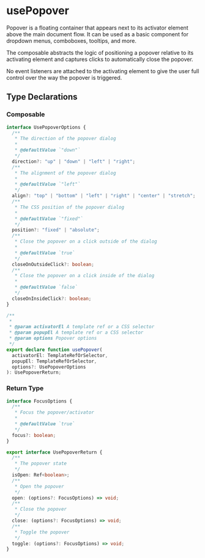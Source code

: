 # usePopover

Popover is a floating container that appears next to its activator element above the main document flow. It can be used as a basic component for dropdown menus, comboboxes, tooltips, and more.

The composable abstracts the logic of positioning a popover relative to its activating element and captures clicks to automatically close the popover.

No event listeners are attached to the activating element to give the user full control over the way the popover is triggered.

## Type Declarations

### Composable

```ts
interface UsePopoverOptions {
  /**
   * The direction of the popover dialog
   *
   * @defaultValue `"down"`
   */
  direction?: "up" | "down" | "left" | "right";
  /**
   * The alignment of the popover dialog
   *
   * @defaultValue `"left"`
   */
  align?: "top" | "bottom" | "left" | "right" | "center" | "stretch";
  /**
   * The CSS position of the popover dialog
   *
   * @defaultValue `"fixed"`
   */
  position?: "fixed" | "absolute";
  /**
   * Close the popover on a click outside of the dialog
   *
   * @defaultValue `true`
   */
  closeOnOutsideClick?: boolean;
  /**
   * Close the popover on a click inside of the dialog
   *
   * @defaultValue `false`
   */
  closeOnInsideClick?: boolean;
}

/**
 *
 * @param activatorEl A template ref or a CSS selector
 * @param popupEl A template ref or a CSS selector
 * @param options Popover options
 */
export declare function usePopover(
  activatorEl: TemplateRefOrSelector,
  popupEl: TemplateRefOrSelector,
  options?: UsePopoverOptions
): UsePopoverReturn;
```

### Return Type

```ts
interface FocusOptions {
  /**
   * Focus the popover/activator
   *
   * @defaultValue `true`
   */
  focus?: boolean;
}

export interface UsePopoverReturn {
  /**
   * The popover state
   */
  isOpen: Ref<boolean>;
  /**
   * Open the popover
   */
  open: (options?: FocusOptions) => void;
  /**
   * Close the popover
   */
  close: (options?: FocusOptions) => void;
  /**
   * Toggle the popover
   */
  toggle: (options?: FocusOptions) => void;
}
```
